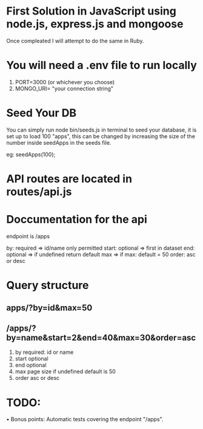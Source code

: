 # First Solution in JavaScript using node.js, express.js and mongoose
<p>Once compleated I will attempt to do the same in Ruby.</p>

# You will need a .env file to run locally
1. PORT=3000 (or whichever you choose)
2. MONGO_URI= "your connection string"

# Seed Your DB
<p>You can simply run node bin/seeds.js in terminal to seed your database, it is set up to load 100 "apps", this can be changed by increasing the size of the number inside seedApps in the seeds file. 

eg: seedApps(100);
</p>

# API routes are located in routes/api.js
# Doccumentation for the api


endpoint is /apps

by: required => id/name only permitted
start: optional => first in dataset
end: optional => if undefined return default max => if 
max: default = 50
order: asc or desc

# Query structure
  ## apps/?by=id&max=50
  ## /apps/?by=name&start=2&end=40&max=30&order=asc
  
  1. by
    required: id or name
  2. start
    optional
  3. end
    optional
  4. max
    page size
    if undefined default is 50
  5. order
    asc or desc



# TODO:
• Bonus points: Automatic tests covering the endpoint "/apps".